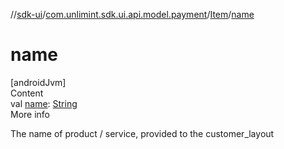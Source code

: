 //[sdk-ui](../../../index.md)/[com.unlimint.sdk.ui.api.model.payment](../index.md)/[Item](index.md)/[name](name.md)



# name  
[androidJvm]  
Content  
val [name](name.md): [String](https://kotlinlang.org/api/latest/jvm/stdlib/kotlin/-string/index.html)  
More info  


The name of product / service, provided to the customer_layout

  



